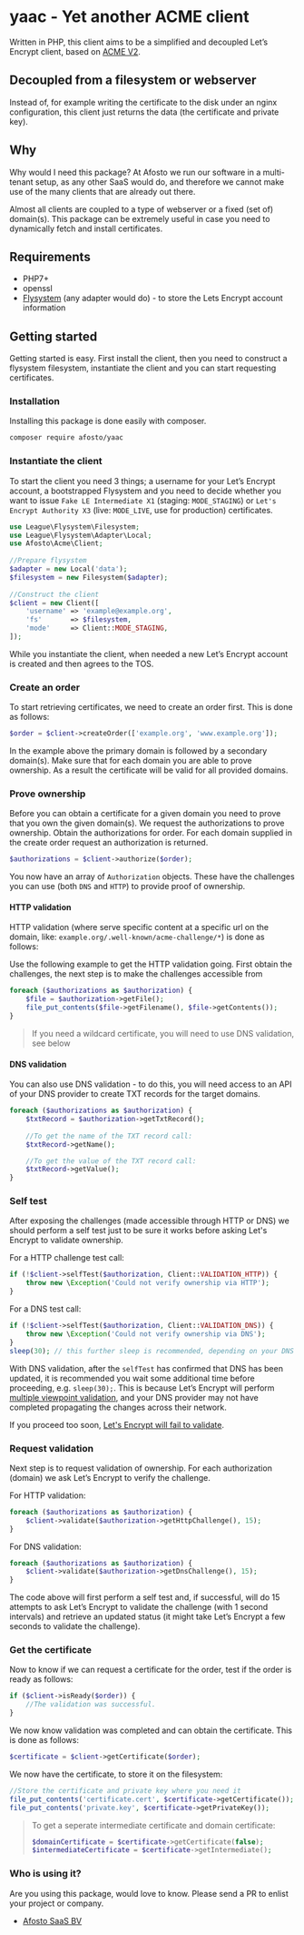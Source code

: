 # yaac - Yet another ACME client

Written in PHP, this client aims to be a simplified and decoupled Let’s Encrypt client, based on [ACME V2](https://tools.ietf.org/html/rfc8555).

## Decoupled from a filesystem or webserver

Instead of, for example writing the certificate to the disk under an nginx configuration, this client just returns the 
data (the certificate and private key).

## Why

Why would I need this package? At Afosto we run our software in a multi-tenant setup, as any other SaaS would do, and
therefore we cannot make use of the many clients that are already out there. 

Almost all clients are coupled to a type of webserver or a fixed (set of) domain(s). This package can be extremely 
useful in case you need to dynamically fetch and install certificates.


## Requirements

- PHP7+
- openssl
- [Flysystem](http://flysystem.thephpleague.com/) (any adapter would do) - to store the Lets Encrypt account information


## Getting started

Getting started is easy. First install the client, then you need to construct a flysystem filesystem, instantiate the 
client and you can start requesting certificates.

### Installation

Installing this package is done easily with composer. 
```bash
composer require afosto/yaac
```

### Instantiate the client

To start the client you need 3 things; a username for your Let’s Encrypt account, a bootstrapped Flysystem and you need to 
decide whether you want to issue `Fake LE Intermediate X1` (staging: `MODE_STAGING`) or `Let's Encrypt Authority X3` 
(live: `MODE_LIVE`, use for production) certificates.

```php
use League\Flysystem\Filesystem;
use League\Flysystem\Adapter\Local;
use Afosto\Acme\Client;
 
//Prepare flysystem
$adapter = new Local('data');
$filesystem = new Filesystem($adapter);
 
//Construct the client
$client = new Client([
    'username' => 'example@example.org',
    'fs'       => $filesystem,
    'mode'     => Client::MODE_STAGING,
]);
```

While you instantiate the client, when needed a new Let’s Encrypt account is created and then agrees to the TOS.


### Create an order

To start retrieving certificates, we need to create an order first. This is done as follows:

```php
$order = $client->createOrder(['example.org', 'www.example.org']);
```

In the example above the primary domain is followed by a secondary domain(s). Make sure that for each domain you are 
able to prove ownership. As a result the certificate will be valid for all provided domains.


### Prove ownership

Before you can obtain a certificate for a given domain you need to prove that you own the given domain(s).
We request the authorizations to prove ownership. Obtain the authorizations for order. For each domain supplied in the 
create order request an authorization is returned.                                     
```php
$authorizations = $client->authorize($order);
```
You now have an array of `Authorization` objects. These have the challenges you can use (both `DNS` and `HTTP`) to 
provide proof of ownership. 


#### HTTP validation

HTTP validation (where serve specific content at a specific url on the domain, like: 
`example.org/.well-known/acme-challenge/*`) is done as follows:

Use the following example to get the HTTP validation going. First obtain the challenges, the next step is to make the 
challenges accessible from 
```php
foreach ($authorizations as $authorization) {
    $file = $authorization->getFile();
    file_put_contents($file->getFilename(), $file->getContents());   
}
```

> If you need a wildcard certificate, you will need to use DNS validation, see below


#### DNS validation

You can also use DNS validation - to do this, you will need access to an API of your DNS 
provider to create TXT records for the target domains.

```php
foreach ($authorizations as $authorization) {
    $txtRecord = $authorization->getTxtRecord();
    
    //To get the name of the TXT record call:
    $txtRecord->getName();

    //To get the value of the TXT record call:
    $txtRecord->getValue();
}
```


### Self test

After exposing the challenges (made accessible through HTTP or DNS) we should perform a self test just to 
be sure it works before asking Let's Encrypt to validate ownership.

For a HTTP challenge test call:
```php
if (!$client->selfTest($authorization, Client::VALIDATION_HTTP)) {
    throw new \Exception('Could not verify ownership via HTTP');
}
```

For a DNS test call:

```php
if (!$client->selfTest($authorization, Client::VALIDATION_DNS)) {
    throw new \Exception('Could not verify ownership via DNS');
}
sleep(30); // this further sleep is recommended, depending on your DNS provider, see below
``` 

With DNS validation, after the `selfTest` has confirmed that DNS has been updated, it is 
recommended you wait some additional time before proceeding, e.g. `sleep(30);`. This is
because Let’s Encrypt will perform [multiple viewpoint validation](https://community.letsencrypt.org/t/acme-v1-v2-validating-challenges-from-multiple-network-vantage-points/112253),
and your DNS provider may not have completed propagating the changes across their network. 

If you proceed too soon, [Let's Encrypt will fail to validate](https://community.letsencrypt.org/t/during-secondary-validation-incorrect-txt-record/113643).


### Request validation

Next step is to request validation of ownership. For each authorization (domain) we ask Let’s Encrypt to verify the 
challenge. 

For HTTP validation:
```php
foreach ($authorizations as $authorization) {
    $client->validate($authorization->getHttpChallenge(), 15);
}
```

For DNS validation:
```php
foreach ($authorizations as $authorization) {
    $client->validate($authorization->getDnsChallenge(), 15);
}
```

The code above will first perform a self test and, if successful, will do 15 attempts to ask Let’s Encrypt to validate the challenge (with 1 second intervals) and
retrieve an updated status (it might take Let’s Encrypt a few seconds to validate the challenge).


### Get the certificate

Now to know if we can request a certificate for the order, test if the order is ready as follows:

```php
if ($client->isReady($order)) {
    //The validation was successful.
}
```

We now know validation was completed and can obtain the certificate. This is done as follows:

```php
$certificate = $client->getCertificate($order);
```

We now have the certificate, to store it on the filesystem:
```php
//Store the certificate and private key where you need it
file_put_contents('certificate.cert', $certificate->getCertificate());
file_put_contents('private.key', $certificate->getPrivateKey());
```

>To get a seperate intermediate certificate and domain certificate:
>```php
>$domainCertificate = $certificate->getCertificate(false);
>$intermediateCertificate = $certificate->getIntermediate();
>```

### Who is using it?

Are you using this package, would love to know. Please send a PR to enlist your project or company. 
- [Afosto SaaS BV](https://afosto.com)
